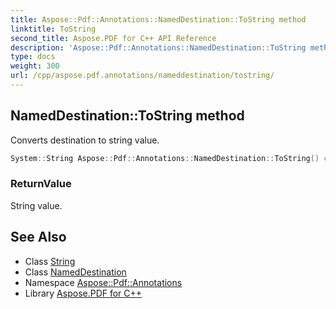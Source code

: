 ```yaml
---
title: Aspose::Pdf::Annotations::NamedDestination::ToString method
linktitle: ToString
second_title: Aspose.PDF for C++ API Reference
description: 'Aspose::Pdf::Annotations::NamedDestination::ToString method. Converts destination to string value in C++.'
type: docs
weight: 300
url: /cpp/aspose.pdf.annotations/nameddestination/tostring/
---
```

## NamedDestination::ToString method


Converts destination to string value.

```cpp
System::String Aspose::Pdf::Annotations::NamedDestination::ToString() const override
```


### ReturnValue

String value.

## See Also

* Class [String](../../../system/string/)
* Class [NamedDestination](../)
* Namespace [Aspose::Pdf::Annotations](../../)
* Library [Aspose.PDF for C++](../../../)
